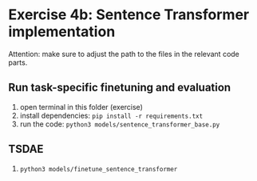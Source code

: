 # Exercise 4b: Sentence Transformer implementation

Attention: make sure to adjust the path to the files in the relevant code parts.

## Run task-specific finetuning and evaluation
1. open terminal in this folder (exercise)
2. install dependencies: `pip install -r requirements.txt`
3. run the code: `python3 models/sentence_transformer_base.py`

## TSDAE
1. `python3 models/finetune_sentence_transformer`